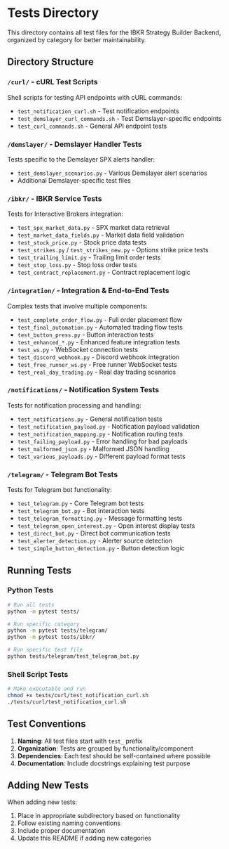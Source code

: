 # Tests Directory

This directory contains all test files for the IBKR Strategy Builder Backend, organized by category for better maintainability.

## Directory Structure

### `/curl/` - cURL Test Scripts
Shell scripts for testing API endpoints with cURL commands:
- `test_notification_curl.sh` - Test notification endpoints
- `test_demslayer_curl_commands.sh` - Test Demslayer-specific endpoints
- `test_curl_commands.sh` - General API endpoint tests

### `/demslayer/` - Demslayer Handler Tests
Tests specific to the Demslayer SPX alerts handler:
- `test_demslayer_scenarios.py` - Various Demslayer alert scenarios
- Additional Demslayer-specific test files

### `/ibkr/` - IBKR Service Tests
Tests for Interactive Brokers integration:
- `test_spx_market_data.py` - SPX market data retrieval
- `test_market_data_fields.py` - Market data field validation
- `test_stock_price.py` - Stock price data tests
- `test_strikes.py` / `test_strikes_new.py` - Options strike price tests
- `test_trailing_limit.py` - Trailing limit order tests
- `test_stop_loss.py` - Stop loss order tests
- `test_contract_replacement.py` - Contract replacement logic

### `/integration/` - Integration & End-to-End Tests
Complex tests that involve multiple components:
- `test_complete_order_flow.py` - Full order placement flow
- `test_final_automation.py` - Automated trading flow tests
- `test_button_press.py` - Button interaction tests
- `test_enhanced_*.py` - Enhanced feature integration tests
- `test_ws.py` - WebSocket connection tests
- `test_discord_webhook.py` - Discord webhook integration
- `test_free_runner_ws.py` - Free runner WebSocket tests
- `test_real_day_trading.py` - Real day trading scenarios

### `/notifications/` - Notification System Tests
Tests for notification processing and handling:
- `test_notifications.py` - General notification tests
- `test_notification_payload.py` - Notification payload validation
- `test_notification_mapping.py` - Notification routing tests
- `test_failing_payload.py` - Error handling for bad payloads
- `test_malformed_json.py` - Malformed JSON handling
- `test_various_payloads.py` - Different payload format tests

### `/telegram/` - Telegram Bot Tests
Tests for Telegram bot functionality:
- `test_telegram.py` - Core Telegram bot tests
- `test_telegram_bot.py` - Bot interaction tests
- `test_telegram_formatting.py` - Message formatting tests
- `test_telegram_open_interest.py` - Open interest display tests
- `test_direct_bot.py` - Direct bot communication tests
- `test_alerter_detection.py` - Alerter source detection
- `test_simple_button_detection.py` - Button detection logic

## Running Tests

### Python Tests
```bash
# Run all tests
python -m pytest tests/

# Run specific category
python -m pytest tests/telegram/
python -m pytest tests/ibkr/

# Run specific test file
python tests/telegram/test_telegram_bot.py
```

### Shell Script Tests
```bash
# Make executable and run
chmod +x tests/curl/test_notification_curl.sh
./tests/curl/test_notification_curl.sh
```

## Test Conventions

1. **Naming**: All test files start with `test_` prefix
2. **Organization**: Tests are grouped by functionality/component
3. **Dependencies**: Each test should be self-contained where possible
4. **Documentation**: Include docstrings explaining test purpose

## Adding New Tests

When adding new tests:
1. Place in appropriate subdirectory based on functionality
2. Follow existing naming conventions
3. Include proper documentation
4. Update this README if adding new categories

